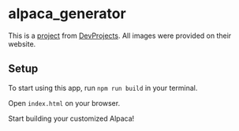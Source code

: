 # alpaca_generator

This is a [project](https://www.codementor.io/projects/web/alpaca-image-generator-website-ce2oc0eus8) from [DevProjects](https://www.codementor.io/projects). All images were provided on their website.

## Setup

To start using this app, run `npm run build` in your terminal.

Open `index.html` on your browser.

Start building your customized Alpaca!
